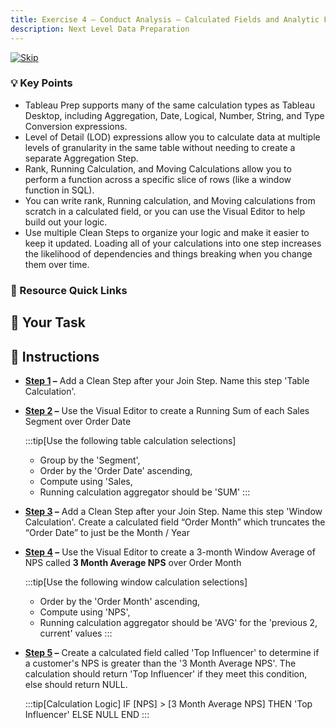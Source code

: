 ```yaml
---
title: Exercise 4 – Conduct Analysis – Calculated Fields and Analytic Functions
description: Next Level Data Preparation
---
```

[![Skip](/images/skip.png)](#-instructions)
### 💡 Key Points

* Tableau Prep supports many of the same calculation types as Tableau Desktop, including Aggregation, Date, Logical, Number, String, and Type Conversion expressions.
* Level of Detail (LOD) expressions allow you to calculate data at multiple levels of granularity in the same table without needing to create a separate Aggregation Step.
* Rank, Running Calculation, and Moving Calculations allow you to perform a function across a specific slice of rows (like a window function in SQL).
* You can write rank, Running calculation, and Moving calculations from scratch in a calculated field, or you can use the Visual Editor to help build out your logic.
* Use multiple Clean Steps to organize your logic and make it easier to keep it updated. Loading all of your calculations into one step increases the likelihood of dependencies and things breaking when you change them over time.

### 📙 Resource Quick Links

## 🎯 Your Task

## 📝 Instructions

* **[Step 1](/../../reference/e4s1sol) –** Add a Clean Step after your Join Step. Name this step 'Table Calculation'.
* **[Step 2](/../../reference/e4s1sol) –** Use the Visual Editor to create a Running Sum of each Sales Segment over Order Date 

    :::tip[Use the following table calculation selections]
    * Group by the 'Segment',
    * Order by the 'Order Date' ascending,
    * Compute using 'Sales,
    * Running calculation aggregator should be 'SUM'
  :::

* **[Step 3](/../../reference/e4s4sol) –** Add a Clean Step after your Join Step. Name this step 'Window Calculation'. Create a calculated field “Order Month” which truncates the “Order Date” to just be the Month / Year
* **[Step 4](/../../reference/e4s2sol) –** Use the Visual Editor to create a 3-month Window Average of NPS called **3 Month Average NPS** over Order Month

    :::tip[Use the following window calculation selections]
    * Order by the 'Order Month' ascending,
    * Compute using 'NPS',
    * Running calculation aggregator should be 'AVG' for the 'previous 2, current' values
  :::


* **[Step 5](/../../reference/e4s3sol) –** Create a calculated field called 'Top Influencer' to determine if a customer's NPS is greater than the '3 Month Average NPS'. The calculation should return 'Top Influencer' if they meet this condition, else should return NULL.

    :::tip[Calculation Logic]
    IF [NPS] > [3 Month Average NPS] THEN 'Top Influencer' ELSE NULL END
    :::